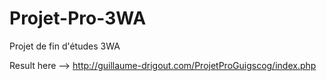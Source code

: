 # Projet-Pro-3WA

Projet de fin d'études 3WA

Result here --> http://guillaume-drigout.com/ProjetProGuigscog/index.php
